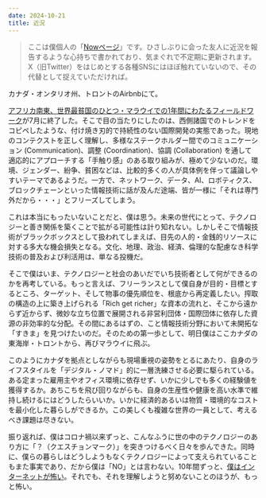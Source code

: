 ```yaml
---
date: 2024-10-21
title: 近況
---
```


> ここは僕個人の「[Nowページ](https://nownownow.com/about)」です。ひさしぶりに会った友人に近況を報告するような心持ちで書かれており、気まぐれで不定期に更新されます。X（旧Twitter）をはじめとする各種SNSにはほぼ触れていないので、その代替として捉えていただければ。

<i class="fa fa-map-marker"></i> カナダ・オンタリオ州、トロントのAirbnbにて。

[アフリカ南東、世界最貧国のひとつ・マラウイでの1年間にわたるフィールドワーク](/ja/malawi)が7月に終了した。そこで目の当たりにしたのは、西側諸国でのトレンドをコピペしたような、付け焼き刃的で持続性のない国際開発の実態であった。現地のコンテクストを正しく理解し、多様なステークホルダー間でのコミュニケーション (Communication)、調整 (Coordination)、協調 (Collaboration) を通して適応的にアプローチする「手触り感」のある取り組みが、極めて少ないのだ。環境、ジェンダー、紛争、貧困などは、比較的多くの人が具体例を伴って議論しやすいテーマであるようだ。一方で、ネットワーク、データ、AI、ロボティクス、ブロックチェーンといった情報技術に話が及んだ途端、皆が一様に「それは専門外だから・・・」とフリーズしてしまう。

これは本当にもったいないことだと、僕は思う。未来の世代にとって、テクノロジーと善き関係を築くことで拡がる可能性は計り知れない。しかしそこで情報技術がブラックボックスとして扱われてしまえば、目先の人的・金銭的リソースに対する多大な機会損失となる。文化、地理、政治、経済、倫理的な配慮なき科学技術の普及および利活用は、単なる投機だ。

そこで僕はいま、テクノロジーと社会のあいだでいち技術者として何ができるのかを再考している。もっと言えば、フリーランスとして僕自身が目的・目標とするところ、ターゲット、そして物事の優先順位を、根底から再定義したい。搾取の構造の上に築き上げられる「Rich get richer」な資本の流れと、そこから遠からず近からず、微妙な立ち位置で展開される非営利団体・国際団体に依存した資源の非効率的な分配。その間にあるはずの、こと情報技術分野において未開拓な「すきま」を見つけたいのだ。そのための第一歩として、明日僕はここカナダの東海岸・トロントから、再びマラウイに飛ぶ。

このようにカナダを拠点としながらも現場重視の姿勢をとるにあたり、自身のライフスタイルを「デジタル・ノマド」的に一層洗練させる必要に駆られている。ある定まった雇用主やオフィス環境に依存せず、いかに少しでも多くの経験値を獲得するか。あちこちを飛び回りながらも、自身の生産性や健康を高い水準で維持し続けるにはどうしたらいいか。いかに経済的あるいは物質・環境的なコストを最小化した暮らしができるか。この美しくも複雑な世界の一員として、考えるべき課題は尽きない。

振り返れば、僕はコロナ禍以来ずっと、こんなふうに世の中のテクノロジーのあり方に「？（クエスチョンマーク）」を突きつけるべく日々を歩んできた。同時に、僕らの暮らしはどうしようもなくテクノロジーによって支えられていることもまた事実であり、だから僕は「NO」とは言わない。10年間ずっと、[僕はインターネットが怖い](/ja/note/20140713)。それでも、それを理解しようと努めないことのほうが、もっと怖い。
